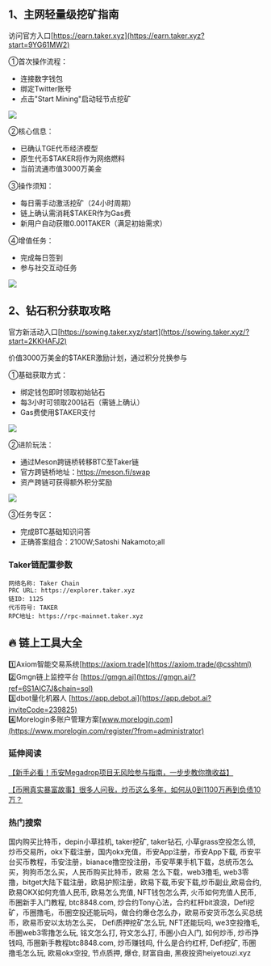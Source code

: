 ## 1、主网轻量级挖矿指南
访问官方入口[https://earn.taker.xyz](https://earn.taker.xyz?start=9YG61MW2)

①首次操作流程：
- 连接数字钱包
- 绑定Twitter账号
- 点击"Start Mining"启动轻节点挖矿

[![](https://307e939.webp.li/20250416190013453.png)](https://btc8848.com/top-10-exchanges)

②核心信息：
- 已确认TGE代币经济模型
- 原生代币$TAKER将作为网络燃料
- 当前流通市值3000万美金

③操作须知：
- 每日需手动激活挖矿（24小时周期）
- 链上确认需消耗$TAKER作为Gas费
- 新用户自动获赠0.001TAKER（满足初始需求）

④增值任务：
- 完成每日签到
- 参与社交互动任务

[![](https://307e939.webp.li/20250416185530509.png)](https://btc8848.com/top-10-exchanges)


## 2、钻石积分获取攻略
官方新活动入口[https://sowing.taker.xyz/start](https://sowing.taker.xyz/?start=2KKHAFJ2)

价值3000万美金的$TAKER激励计划，通过积分兑换参与

 ①基础获取方式：
- 绑定钱包即时领取初始钻石
- 每3小时可领取200钻石（需链上确认）
- Gas费使用$TAKER支付

 [![](https://307e939.webp.li/20250416191031917.png)](https://btc8848.com/top-10-exchanges)


 ②进阶玩法：
- 通过Meson跨链桥转移BTC至Taker链
- 官方跨链桥地址：https://meson.fi/swap
- 资产跨链可获得额外积分奖励

[![](https://307e939.webp.li/20250416191100094.png)](https://btc8848.com/top-10-exchanges)

③任务专区：
- 完成BTC基础知识问答
- 正确答案组合：2100W;Satoshi Nakamoto;all


### Taker链配置参数
```
网络名称: Taker Chain
PRC URL: https://explorer.taker.xyz
链ID: 1125
代币符号: TAKER
RPC地址: https://rpc-mainnet.taker.xyz
```


## 🔥 链上工具大全
1️⃣Axiom智能交易系统[https://axiom.trade](https://axiom.trade/@csshtml)  
2️⃣Gmgn链上监控平台 [https://gmgn.ai](https://gmgn.ai/?ref=6S1AIC7J&chain=sol)  
3️⃣dbot量化机器人 [https://app.debot.ai](https://app.debot.ai?inviteCode=239825)  
4️⃣Morelogin多账户管理方案[www.morelogin.com](https://www.morelogin.com/register/?from=administrator)  



### 延伸阅读
[【新手必看！币安Megadrop项目无风险参与指南，一步步教你撸收益】](https://btc8848.com/bianace-megadrop/)

[【币圈真实暴富故事】很多人问我，炒币这么多年，如何从0到1100万再到负债10万？](https://heiyetouzi.xyz/biquanstory001/)


###  热门搜索
国内购买比特币，depin小草挂机, taker挖矿, taker钻石, 小草grass空投怎么领, 炒币交易所，okx下载注册，国内okx充值，币安App注册，币安App下载, 币安平台买币教程，币安注册，bianace撸空投注册，币安苹果手机下载，总统币怎么买，狗狗币怎么买，人民币购买比特币，欧易 怎么下载，web3撸毛, web3零撸，bitget大陆下载注册，欧易护照注册，欧易下载,币安下载,炒币副业,欧易合约, 欧易OKX如何充值人民币, 欧易怎么充值, NFT钱包怎么弄, 火币如何充值人民币, 币圈新手入门教程, btc8848.com, 炒合约Tony心法，合约杠杆bit浪浪，Defi挖矿，币圈撸毛，币圈空投还能玩吗，做合约爆仓怎么办，欧易币安货币怎么买总统币，欧易币安以太坊怎么买， Defi质押挖矿怎么玩, NFT还能玩吗, we3空投撸毛, 币圈web3零撸怎么玩, 铭文怎么打, 符文怎么打, 币圈小白入门, 如何炒币, 炒币挣钱吗, 币圈新手教程btc8848.com, 炒币赚钱吗, 什么是合约杠杆, Defi挖矿, 币圈撸毛怎么玩, 欧易okx空投, 节点质押, 爆仓, 财富自由, 黑夜投资heiyetouzi.xyz